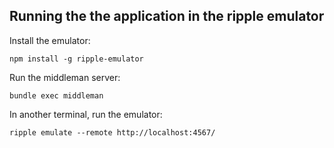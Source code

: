 Running the the application in the ripple emulator
--------------------------------------------------

Install the emulator:

    npm install -g ripple-emulator

Run the middleman server:

    bundle exec middleman

In another terminal, run the emulator:

    ripple emulate --remote http://localhost:4567/

